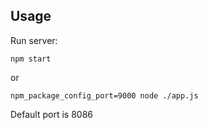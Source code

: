 Usage
-----

Run server:

    npm start

or

    npm_package_config_port=9000 node ./app.js


Default port is 8086

